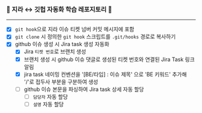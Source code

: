 ### 🚀 지라 ↔️ 깃헙 자동화 학습 레포지토리 🚀

---

- [x] `git hook`으로 지라 이슈 티켓 넘버 커밋 메시지에 포함
- [x] `git clone` 시 정의한 `git hook` 스크립트를 `.git/hooks` 경로로 복사하기
- [x] github 이슈 생성 시 Jira task 생성 자동화
  - [x] Jira `티켓 번호`로 브랜치 생성
  - [x] 브랜치 생성 시 github 이슈 댓글로 생성된 티켓 번호와 연결된 Jira Task 링크 알림
  - [x] jira task 네이밍 컨벤션을 '[BE/타입] : 이슈 제목' 으로 'BE 키워드' 추가해 '/'로 접두사 부분을 구분하여 생성
  - [ ] github 이슈 본문을 파싱하여 Jira task 상세 자동 할당
    - [ ] `담당자` 자동 할당
    - [ ] `설명` 자동 할당